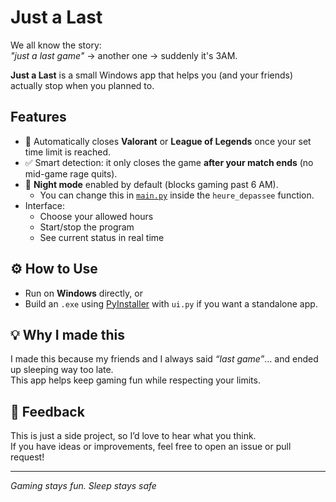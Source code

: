 # Just a Last

We all know the story:  
*"just a last game"* → another one → suddenly it's 3AM.  

**Just a Last** is a small Windows app that helps you (and your friends) actually stop when you planned to.  

## Features
- 🛑 Automatically closes **Valorant** or **League of Legends** once your set time limit is reached.  
- ✅ Smart detection: it only closes the game **after your match ends** (no mid-game rage quits).  
- 🌙 **Night mode** enabled by default (blocks gaming past 6 AM).  
  - You can change this in [`main.py`](./main.py) inside the `heure_depassee` function.  
- Interface:
  - Choose your allowed hours  
  - Start/stop the program  
  - See current status in real time  

## ⚙️ How to Use
- Run on **Windows** directly, or  
- Build an `.exe` using [PyInstaller](https://pyinstaller.org/) with `ui.py` if you want a standalone app.  

## 💡 Why I made this
I made this because my friends and I always said *“last game”*… and ended up sleeping way too late.  
This app helps keep gaming fun while respecting your limits.  

## 📩 Feedback
This is just a side project, so I’d love to hear what you think.  
If you have ideas or improvements, feel free to open an issue or pull request!  


---

*Gaming stays fun. Sleep stays safe*
